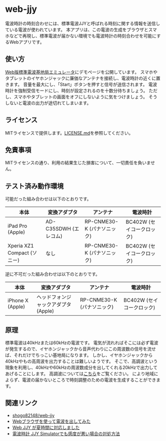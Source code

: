 # web-jjy

電波時計の時刻合わせには、標準電波JJYと呼ばれる時刻に関する情報を送信している電波が使われています。 
本アプリは、この電波の生成をブラウザとスマホなどで再現し、標準電波が届かない環境でも電波時計の時刻合わせを可能にするWebアプリです。

## 使い方

[Web版標準電波基地局エミュレータ](http://alfredplpl.github.io/web-jjy/)にデモページを公開しています。
スマホやタブレットのイヤホンジャックに廉価なアンテナを接続し、電波時計の近くに置きます。
音量を最大にし、「Start」ボタンを押すと信号が送信されます。
電波時計を強制受信モードにし、時刻が設定されるのを十数分待ちましょう。
ただし、スマホやタブレットの画面をオフにしないように気をつけましょう。
そうしないと電波の出力が途切れてしまいます。

## ライセンス

MITライセンスで提供します。[LICENSE.md](https://github.com/alfredplpl/web-jjy/blob/master/LICENSE.md)を参照してください。

## 免責事項

MITライセンスの通り、利用の結果生じた損害について、一切責任を負いません。

## テスト済み動作環境
可能だった組み合わせは以下のとおりです。

| 本体 | 変換アダプタ | アンテナ | 電波時計 |
|---|---|---|---|
| iPad Pro (Apple) | AD-C35SDWH (エレコム) | RP-CNME30-K (パナソニック) | BC402W (セイコークロック) |
| Xperia XZ1 Compact  (ソニー) | なし | RP-CNME30-K (パナソニック) | BC402W (セイコークロック) |

逆に不可だった組み合わせは以下のとおりです。

| 本体 | 変換アダプタ | アンテナ | 電波時計 |
|---|---|---|---|
| iPhone X (Apple) | ヘッドフォンジャックアダプタ (Apple) | RP-CNME30-K (パナソニック) | BC402W (セイコークロック) |

## 原理　　　　　　　　

標準電波は40kHzまたは60kHzの電波です。
電気が流れればそこには必ず電波が発生するので、イヤホンジャックから音声代わりにこの周波数の信号を流せば、それだけでちっこい基地局になります。
しかし、イヤホンジャックから40kHzやもの高周波を出力することは難しいようです。
そこで、高調波という現象を利用し、40kHzや60kHzの周波数成分を出してくれる20kHzで出力してあげることにします。
高調波については[こちら](https://www.m-system.co.jp/mstoday/plan/mame/b_electric/0305/index.html)をご覧ください。
により地域によらず、電波の届かないところで時刻調整のための電波を生成することができます。


## 関連リンク

- [shogo82148/web-jjy](https://github.com/shogo82148/web-jjy)
- [Webブラウザを使って電波を出してみた](https://shogo82148.github.io/blog/2016/03/29/web-jjy/)
- [Web JJY が夏時間に対応しました](https://shogo82148.github.io/blog/2018/08/11/web-jjy-summer-time-support/)
- [電波時計 JJY Simulatorでも感度が悪い場合の対処方法](https://sekisonn.com/mt/2018/07/jjy-simulator.html)
